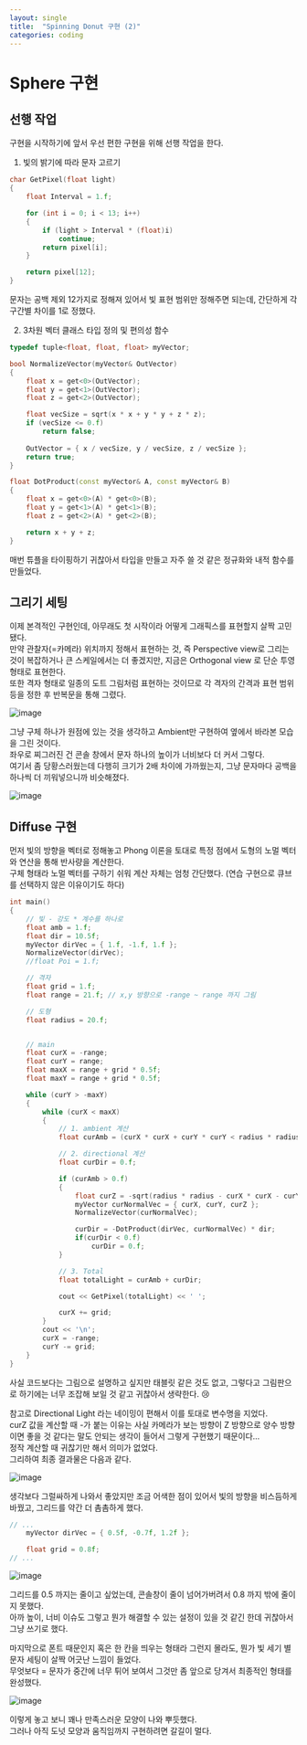 ```yaml
---
layout: single
title:  "Spinning Donut 구현 (2)"
categories: coding
---
```


# Sphere 구현

## 선행 작업
구현을 시작하기에 앞서 우선 편한 구현을 위해 선행 작업을 한다.  

1. 빛의 밝기에 따라 문자 고르기  
  
```cpp
char GetPixel(float light)
{
    float Interval = 1.f;

    for (int i = 0; i < 13; i++)
    {
        if (light > Interval * (float)i)
            continue;
        return pixel[i];
    }

    return pixel[12];
}
```
문자는 공백 제외 12가지로 정해져 있어서 빛 표현 범위만 정해주면 되는데, 간단하게 각 구간별 차이를 1로 정했다.  

2. 3차원 벡터 클래스 타입 정의 및 편의성 함수  
  
```cpp
typedef tuple<float, float, float> myVector;

bool NormalizeVector(myVector& OutVector)
{
    float x = get<0>(OutVector);
    float y = get<1>(OutVector);
    float z = get<2>(OutVector);

    float vecSize = sqrt(x * x + y * y + z * z);
    if (vecSize <= 0.f)
        return false;
    
    OutVector = { x / vecSize, y / vecSize, z / vecSize };
    return true;
}

float DotProduct(const myVector& A, const myVector& B)
{
    float x = get<0>(A) * get<0>(B);
    float y = get<1>(A) * get<1>(B);
    float z = get<2>(A) * get<2>(B);

    return x + y + z;
}
```
매번 튜플을 타이핑하기 귀찮아서 타입을 만들고 자주 쓸 것 같은 정규화와 내적 함수를 만들었다.  

## 그리기 세팅

이제 본격적인 구현인데, 아무래도 첫 시작이라 어떻게 그래픽스를 표현할지 살짝 고민됐다.  
만약 관찰자(=카메라) 위치까지 정해서 표현하는 것, 즉 Perspective view로 그리는 것이 복잡하거나 큰 스케일에서는 더 좋겠지만, 지금은 Orthogonal view 로 단순 투영 형태로 표현한다.  
또한 격자 형태로 일종의 도트 그림처럼 표현하는 것이므로 각 격자의 간격과 표현 범위 등을 정한 후 반복문을 통해 그렸다.  

![image](https://jm911.github.io/assets/images/230507/1.png)  

그냥 구체 하나가 원점에 있는 것을 생각하고 Ambient만 구현하여 옆에서 바라본 모습을 그린 것이다.  
좌우로 찌그러진 건 콘솔 창에서 문자 하나의 높이가 너비보다 더 커서 그렇다.  
여기서 좀 당황스러웠는데 다행히 크기가 2배 차이에 가까웠는지, 그냥 문자마다 공백을 하나씩 더 끼워넣으니까 비슷해졌다.

![image](https://jm911.github.io/assets/images/230507/2.png)  


## Diffuse 구현

먼저 빛의 방향을 벡터로 정해놓고 Phong 이론을 토대로 특정 점에서 도형의 노멀 벡터와 연산을 통해 반사량을 계산한다.  
구체 형태라 노멀 벡터를 구하기 쉬워 계산 자체는 엄청 간단했다. (연습 구현으로 큐브를 선택하지 않은 이유이기도 하다)  

```cpp
int main()
{
    // 빛 - 강도 * 계수를 하나로
    float amb = 1.f;
    float dir = 10.5f;
    myVector dirVec = { 1.f, -1.f, 1.f };
    NormalizeVector(dirVec);
    //float Poi = 1.f;

    // 격자
    float grid = 1.f;
    float range = 21.f; // x,y 방향으로 -range ~ range 까지 그림

    // 도형
    float radius = 20.f;


    // main
    float curX = -range;
    float curY = range;
    float maxX = range + grid * 0.5f;
    float maxY = range + grid * 0.5f;

    while (curY > -maxY)
    {
        while (curX < maxX)
        {
            // 1. ambient 계산
            float curAmb = (curX * curX + curY * curY < radius * radius) ? amb : 0.f;

            // 2. directional 계산
            float curDir = 0.f;

            if (curAmb > 0.f)
            {
                float curZ = -sqrt(radius * radius - curX * curX - curY * curY);
                myVector curNormalVec = { curX, curY, curZ };
                NormalizeVector(curNormalVec);

                curDir = -DotProduct(dirVec, curNormalVec) * dir;
                if(curDir < 0.f)
                    curDir = 0.f;
            }

            // 3. Total
            float totalLight = curAmb + curDir;

            cout << GetPixel(totalLight) << ' ';

            curX += grid;
        }
        cout << '\n';
        curX = -range;
        curY -= grid;
    }
}
```
사실 코드보다는 그림으로 설명하고 싶지만 태블릿 같은 것도 없고, 그렇다고 그림판으로 하기에는 너무 조잡해 보일 것 같고 귀찮아서 생략한다. :cry:  
  
참고로 Directional Light 라는 네이밍이 편해서 이를 토대로 변수명을 지었다.  
curZ 값을 계산할 때 -가 붙는 이유는 사실 카메라가 보는 방향이 Z 방향으로 양수 방향이면 좋을 것 같다는 말도 안되는 생각이 들어서 그렇게 구현했기 때문이다...  
정작 계산할 때 귀찮기만 해서 의미가 없었다.  
그리하여 최종 결과물은 다음과 같다.

![image](https://jm911.github.io/assets/images/230507/3.png)  

생각보다 그럴싸하게 나와서 좋았지만 조금 어색한 점이 있어서 빛의 방향을 비스듬하게 바꿨고, 그리드를 약간 더 촘촘하게 했다.  

```cpp
// ...
    myVector dirVec = { 0.5f, -0.7f, 1.2f };

    float grid = 0.8f;
// ...
```

![image](https://jm911.github.io/assets/images/230507/4.png)  

그리드를 0.5 까지는 줄이고 싶었는데, 콘솔창이 줄이 넘어가버려서 0.8 까지 밖에 줄이지 못했다.  
아까 높이, 너비 이슈도 그렇고 뭔가 해결할 수 있는 설정이 있을 것 같긴 한데 귀찮아서 그냥 쓰기로 했다.  
  
마지막으로 폰트 때문인지 혹은 한 칸을 띄우는 형태라 그런지 몰라도, 뭔가 빛 세기 별 문자 세팅이 살짝 어긋난 느낌이 들었다.  
무엇보다 = 문자가 중간에 너무 튀어 보여서 그것만 좀 앞으로 당겨서 최종적인 형태를 완성했다. 

![image](https://jm911.github.io/assets/images/230507/5.png)  

이렇게 놓고 보니 꽤나 만족스러운 모양이 나와 뿌듯했다.  
그러나 아직 도넛 모양과 움직임까지 구현하려면 갈길이 멀다.  



